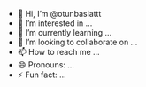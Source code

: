 - 👋 Hi, I’m @otunbaslattt
- 👀 I’m interested in ...
- 🌱 I’m currently learning ...
- 💞️ I’m looking to collaborate on ...
- 📫 How to reach me ...
- 😄 Pronouns: ...
- ⚡ Fun fact: ...

<!---
otunbaslattt/otunbaslattt is a ✨ special ✨ repository because its `README.md` (this file) appears on your GitHub profile.
You can click the Preview link to take a look at your changes.
--->
